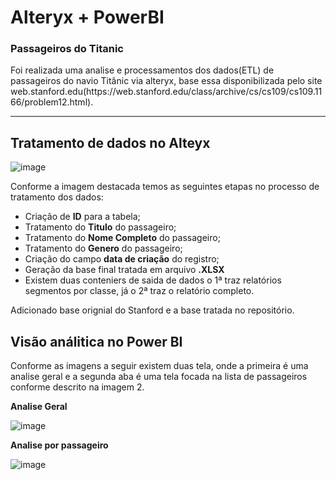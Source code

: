 #  Alteryx + PowerBI

### Passageiros do Titanic

<p> Foi realizada uma analise e processamentos dos dados(ETL) de passageiros do navio Titânic via alteryx, base essa disponibilizada pelo site web.stanford.edu(https://web.stanford.edu/class/archive/cs/cs109/cs109.1166/problem12.html).</p>

<hr>

## Tratamento de dados no Alteyx

![image](https://github.com/user-attachments/assets/7582458e-3549-4d51-87e3-5cb05abce776)

<p> Conforme a imagem destacada temos as seguintes etapas no processo de tratamento dos dados: </p>

- Criação de <strong>ID</strong> para a tabela;
- Tratamento do <strong>Titulo</strong> do passageiro;
- Tratamento do <strong>Nome Completo</strong> do passageiro;
- Tratamento do <strong>Genero</strong> do passageiro;
- Criação do campo <strong>data de criação</strong> do registro;
- Geração da base final tratada em arquivo <strong>.XLSX</strong>
- Existem duas conteniers de saida de dados o 1ª traz relatórios segmentos por classe, já o 2ª traz o relatório completo.

<p>Adicionado base orignial do Stanford e a base tratada no repositório.</p>


## Visão análitica no Power BI

<p>Conforme as imagens a seguir existem duas tela, onde a primeira é uma analise geral e a segunda aba é uma tela focada na lista de passageiros conforme descrito na imagem 2.</p>


<strong>Analise Geral</strong>

![image](https://github.com/user-attachments/assets/976bdb5e-086b-4749-99dd-036bc47bb400)

<strong>Analise por passageiro</strong>

![image](https://github.com/user-attachments/assets/17afd0cc-4433-4cd7-b679-a902e5b0242f)

